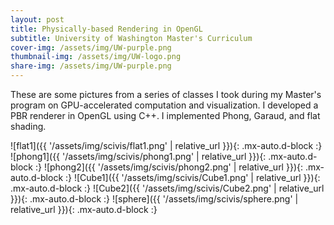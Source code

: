 ```yaml
---
layout: post
title: Physically-based Rendering in OpenGL
subtitle: University of Washington Master's Curriculum
cover-img: /assets/img/UW-purple.png
thumbnail-img: /assets/img/UW-logo.png
share-img: /assets/img/UW-purple.png
---
```


These are some pictures from a series of classes I took during my Master's program on GPU-accelerated computation and visualization. I developed a PBR renderer in OpenGL using C++. I implemented Phong, Garaud, and flat shading.

![flat1]({{ '/assets/img/scivis/flat1.png' | relative_url }}){: .mx-auto.d-block :}
![phong1]({{ '/assets/img/scivis/phong1.png' | relative_url }}){: .mx-auto.d-block :}
![phong2]({{ '/assets/img/scivis/phong2.png' | relative_url }}){: .mx-auto.d-block :}
![Cube1]({{ '/assets/img/scivis/Cube1.png' | relative_url }}){: .mx-auto.d-block :}
![Cube2]({{ '/assets/img/scivis/Cube2.png' | relative_url }}){: .mx-auto.d-block :}
![sphere]({{ '/assets/img/scivis/sphere.png' | relative_url }}){: .mx-auto.d-block :}
